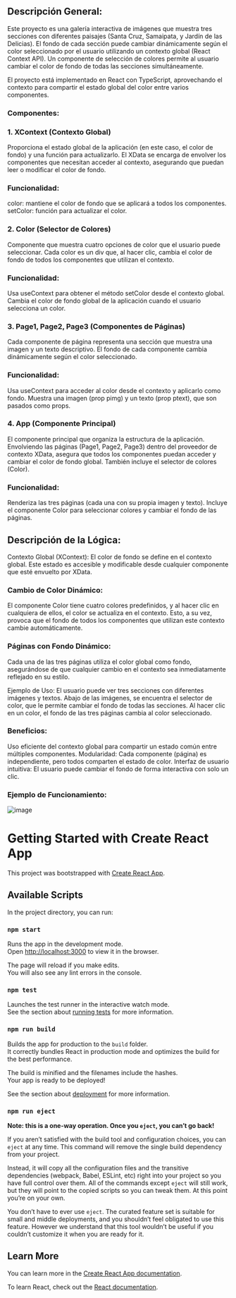 ## Descripción General:

Este proyecto es una galería interactiva de imágenes que muestra tres secciones con diferentes paisajes (Santa Cruz, Samaipata, y Jardín de las Delicias). El fondo de cada sección puede cambiar dinámicamente según el color seleccionado por el usuario utilizando un contexto global (React Context API). Un componente de selección de colores permite al usuario cambiar el color de fondo de todas las secciones simultáneamente.

El proyecto está implementado en React con TypeScript, aprovechando el contexto para compartir el estado global del color entre varios componentes.

### Componentes:

### 1. XContext (Contexto Global)

Proporciona el estado global de la aplicación (en este caso, el color de fondo) y una función para actualizarlo.
El XData se encarga de envolver los componentes que necesitan acceder al contexto, asegurando que puedan leer o modificar el color de fondo.
### Funcionalidad:
color: mantiene el color de fondo que se aplicará a todos los componentes.
setColor: función para actualizar el color.

### 2. Color (Selector de Colores)
Componente que muestra cuatro opciones de color que el usuario puede seleccionar. Cada color es un div que, al hacer clic, cambia el color de fondo de todos los componentes que utilizan el contexto.
### Funcionalidad:
Usa useContext para obtener el método setColor desde el contexto global.
Cambia el color de fondo global de la aplicación cuando el usuario selecciona un color.

### 3. Page1, Page2, Page3 (Componentes de Páginas)
Cada componente de página representa una sección que muestra una imagen y un texto descriptivo. El fondo de cada componente cambia dinámicamente según el color seleccionado.
### Funcionalidad:
Usa useContext para acceder al color desde el contexto y aplicarlo como fondo.
Muestra una imagen (prop pimg) y un texto (prop ptext), que son pasados como props.

### 4. App (Componente Principal)
El componente principal que organiza la estructura de la aplicación. Envolviendo las páginas (Page1, Page2, Page3) dentro del proveedor de contexto XData, asegura que todos los componentes puedan acceder y cambiar el color de fondo global. También incluye el selector de colores (Color).
### Funcionalidad:
Renderiza las tres páginas (cada una con su propia imagen y texto).
Incluye el componente Color para seleccionar colores y cambiar el fondo de las páginas.

## Descripción de la Lógica:
Contexto Global (XContext): El color de fondo se define en el contexto global. Este estado es accesible y modificable desde cualquier componente que esté envuelto por XData.

### Cambio de Color Dinámico: 
El componente Color tiene cuatro colores predefinidos, y al hacer clic en cualquiera de ellos, el color se actualiza en el contexto. Esto, a su vez, provoca que el fondo de todos los componentes que utilizan este contexto cambie automáticamente.

### Páginas con Fondo Dinámico: 
Cada una de las tres páginas utiliza el color global como fondo, asegurándose de que cualquier cambio en el contexto sea inmediatamente reflejado en su estilo.

Ejemplo de Uso:
El usuario puede ver tres secciones con diferentes imágenes y textos.
Abajo de las imágenes, se encuentra el selector de color, que le permite cambiar el fondo de todas las secciones.
Al hacer clic en un color, el fondo de las tres páginas cambia al color seleccionado.
### Beneficios:
Uso eficiente del contexto global para compartir un estado común entre múltiples componentes.
Modularidad: Cada componente (página) es independiente, pero todos comparten el estado de color.
Interfaz de usuario intuitiva: El usuario puede cambiar el fondo de forma interactiva con solo un clic.
### Ejemplo de Funcionamiento:
![image](https://github.com/user-attachments/assets/b0bb98cc-df1d-473d-8d9e-e828da6ccf9b)


# Getting Started with Create React App

This project was bootstrapped with [Create React App](https://github.com/facebook/create-react-app).

## Available Scripts

In the project directory, you can run:

### `npm start`

Runs the app in the development mode.\
Open [http://localhost:3000](http://localhost:3000) to view it in the browser.

The page will reload if you make edits.\
You will also see any lint errors in the console.

### `npm test`

Launches the test runner in the interactive watch mode.\
See the section about [running tests](https://facebook.github.io/create-react-app/docs/running-tests) for more information.

### `npm run build`

Builds the app for production to the `build` folder.\
It correctly bundles React in production mode and optimizes the build for the best performance.

The build is minified and the filenames include the hashes.\
Your app is ready to be deployed!

See the section about [deployment](https://facebook.github.io/create-react-app/docs/deployment) for more information.

### `npm run eject`

**Note: this is a one-way operation. Once you `eject`, you can’t go back!**

If you aren’t satisfied with the build tool and configuration choices, you can `eject` at any time. This command will remove the single build dependency from your project.

Instead, it will copy all the configuration files and the transitive dependencies (webpack, Babel, ESLint, etc) right into your project so you have full control over them. All of the commands except `eject` will still work, but they will point to the copied scripts so you can tweak them. At this point you’re on your own.

You don’t have to ever use `eject`. The curated feature set is suitable for small and middle deployments, and you shouldn’t feel obligated to use this feature. However we understand that this tool wouldn’t be useful if you couldn’t customize it when you are ready for it.

## Learn More

You can learn more in the [Create React App documentation](https://facebook.github.io/create-react-app/docs/getting-started).

To learn React, check out the [React documentation](https://reactjs.org/).
